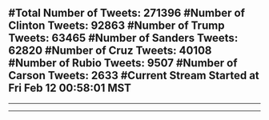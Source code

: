 #Total Number of Tweets: 271396 
#Number of Clinton Tweets: 92863
#Number of Trump Tweets: 63465
#Number of Sanders Tweets: 62820
#Number of Cruz Tweets: 40108
#Number of Rubio Tweets: 9507
#Number of Carson Tweets: 2633
#Current Stream Started at Fri Feb 12 00:58:01 MST
---
---
---
